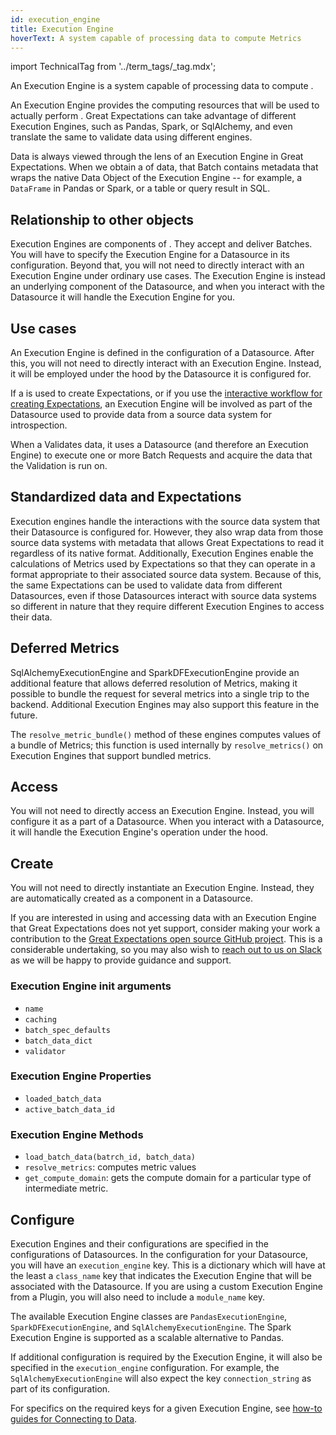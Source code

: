 ```yaml
---
id: execution_engine
title: Execution Engine
hoverText: A system capable of processing data to compute Metrics
---
```


import TechnicalTag from '../term_tags/_tag.mdx';

An Execution Engine is a system capable of processing data to compute <TechnicalTag relative="../" tag="metric" text="Metrics" />.

An Execution Engine provides the computing resources that will be used to actually perform <TechnicalTag relative="../" tag="validation" text="Validation" />. Great Expectations can take advantage of different Execution Engines, such as Pandas, Spark, or SqlAlchemy, and even translate the same <TechnicalTag relative="../" tag="expectation" text="Expectations" /> to validate data using different engines.

Data is always viewed through the lens of an Execution Engine in Great Expectations. When we obtain a <TechnicalTag relative="../" tag="batch" text="Batch" /> of data, that Batch contains metadata that wraps the native Data Object of the Execution Engine -- for example, a `DataFrame` in Pandas or Spark, or a table or query result in SQL.

## Relationship to other objects

Execution Engines are components of <TechnicalTag relative="../" tag="datasource" text="Datasources" />.  They accept <TechnicalTag relative="../" tag="batch_request" text="Batch Requests" /> and deliver Batches.  You will have to specify the Execution Engine for a Datasource in its configuration.  Beyond that, you will not need to directly interact with an Execution Engine under ordinary use cases.  The Execution Engine is instead an underlying component of the Datasource, and when you interact with the Datasource it will handle the Execution Engine for you.

## Use cases

An Execution Engine is defined in the configuration of a Datasource.  After this, you will not need to directly interact with an Execution Engine.  Instead, it will be employed under the hood by the Datasource it is configured for.

If a <TechnicalTag relative="../" tag="profiler" text="Profiler" /> is used to create Expectations, or if you use the [interactive workflow for creating Expectations](../guides/expectations/how_to_create_and_edit_expectations_with_instant_feedback_from_a_sample_batch_of_data.md), an Execution Engine will be involved as part of the Datasource used to provide data from a source data system for introspection.

When a <TechnicalTag relative="../" tag="checkpoint" text="Checkpoint" /> Validates data, it uses a Datasource (and therefore an Execution Engine) to execute one or more Batch Requests and acquire the data that the Validation is run on.

## Standardized data and Expectations

Execution engines handle the interactions with the source data system that their Datasource is configured for.  However, they also wrap data from those source data systems with metadata that allows Great Expectations to read it regardless of its native format. Additionally, Execution Engines enable the calculations of Metrics used by Expectations so that they can operate in a format appropriate to their associated source data system.  Because of this, the same Expectations can be used to validate data from different Datasources, even if those Datasources interact with source data systems so different in nature that they require different Execution Engines to access their data. 

## Deferred Metrics

SqlAlchemyExecutionEngine and SparkDFExecutionEngine provide an additional feature that allows deferred resolution of Metrics, making it possible to bundle the request for several metrics into a single trip to the backend. Additional Execution Engines may also support this feature in the future.

The `resolve_metric_bundle()` method of these engines computes values of a bundle of Metrics; this function is used internally by `resolve_metrics()` on Execution Engines that support bundled metrics.

## Access

You will not need to directly access an Execution Engine.  Instead, you will configure it as a part of a Datasource.  When you interact with a Datasource, it will handle the Execution Engine's operation under the hood.

## Create

You will not need to directly instantiate an Execution Engine.  Instead, they are automatically created as a component in a Datasource.

If you are interested in using and accessing data with an Execution Engine that Great Expectations does not yet support, consider making your work a contribution to the [Great Expectations open source GitHub project](https://github.com/great-expectations/great_expectations).  This is a considerable undertaking, so you may also wish to [reach out to us on Slack](https://greatexpectations.io/slack) as we will be happy to provide guidance and support.

### Execution Engine init arguments

- `name`
- `caching`
- `batch_spec_defaults`
- `batch_data_dict`
- `validator`

### Execution Engine Properties

- `loaded_batch_data`
- `active_batch_data_id`

### Execution Engine Methods

- `load_batch_data(batrch_id, batch_data)`
- `resolve_metrics`: computes metric values
- `get_compute_domain`: gets the compute domain for a particular type of intermediate metric.

## Configure

Execution Engines and their configurations are specified in the configurations of Datasources.  In the configuration for your Datasource, you will have an `execution_engine` key.  This is a dictionary which will have at the least a `class_name` key that indicates the Execution Engine that will be associated with the Datasource.  If you are using a custom Execution Engine from a Plugin, you will also need to include a `module_name` key.  

The available Execution Engine classes are `PandasExecutionEngine`, `SparkDFExecutionEngine`, and `SqlAlchemyExecutionEngine`. The Spark Execution Engine is supported as a scalable alternative to Pandas.

If additional configuration is required by the Execution Engine, it will also be specified in the `execution_engine` configuration.  For example, the `SqlAlchemyExecutionEngine` will also expect the key `connection_string` as part of its configuration.

For specifics on the required keys for a given Execution Engine, see [how-to guides for Connecting to Data](../guides/connecting_to_your_data/index.md).
